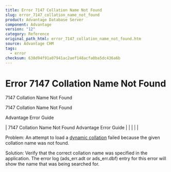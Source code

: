 ```yaml
---
title: Error 7147 Collation Name Not Found
slug: error_7147_collation_name_not_found
product: Advantage Database Server
component: Advantage
version: "12"
category: Reference
original_path_html: error_7147_collation_name_not_found.htm
source: Advantage CHM
tags:
  - error
checksum: 638d94f91a07941ac2aef148acfa0ba5dc436a6b
---
```


# Error 7147 Collation Name Not Found

7147 Collation Name Not Found

7147 Collation Name Not Found

Advantage Error Guide

| 7147 Collation Name Not Found  Advantage Error Guide |  |  |  |  |

Problem: An attempt to load a [dynamic collation](master_collation_support.md) failed because the given collation name was not found.

Solution: Verify that the correct collation name was specified in the application. The error log (ads\_err.adt or ads\_err.dbf) entry for this error will show the name that was being searched for.
